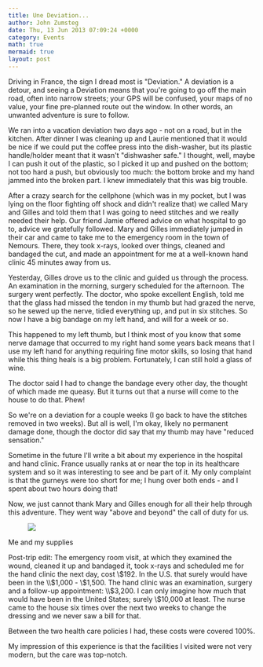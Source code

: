 ```yaml
---
title: Une Deviation...
author: John Zumsteg
date: Thu, 13 Jun 2013 07:09:24 +0000
category: Events
math: true
mermaid: true
layout: post
---
```

Driving in France, the sign I dread most is "Deviation." A deviation is a detour, and seeing a Deviation means that you're going to go off the main road, often into narrow streets; your GPS will be confused, your maps of no value, your fine pre-planned route out the window. In other words, an unwanted adventure is sure to follow.

We ran into a vacation deviation two days ago - not on a road, but in the kitchen. After dinner I was cleaning up and Laurie mentioned that it would be nice if we could put the coffee press into the dish-washer, but its plastic handle/holder meant that it wasn't "dishwasher safe." I thought, well, maybe I can push it out of the plastic, so I picked it up and pushed on the bottom; not too hard a push, but obviously too much: the bottom broke and my hand jammed into the broken part. I knew immediately that this was big trouble.

After a crazy search for the cellphone (which was in my pocket, but I was lying on the floor fighting off shock and didn't realize that) we called Mary and Gilles and told them that I was going to need stitches and we really needed their help. Our friend Jamie offered advice on what hospital to go to, advice we gratefully followed. Mary and Gilles immediately jumped in their car and came to take me to the emergency room in the town of Nemours. There, they took x-rays, looked over things, cleaned and bandaged the cut, and made an appointment for me at a well-known hand clinic 45 minutes away from us. 

Yesterday, Gilles drove us to the clinic and guided us through the process. An examination in the morning, surgery scheduled for the afternoon. The surgery went perfectly. The doctor, who spoke excellent English, told me that the glass had missed the tendon in my thumb but had grazed the nerve, so he sewed up the nerve, tidied everything up, and put in six stitches. So now I have a big bandage on my left hand, and will for a week or so.

This happened to my left thumb, but I think most of you know that some nerve damage that occurred to my right hand some years back means that I use my left hand for anything requiring fine motor skills, so losing that hand while this thing heals is a big problem. Fortunately, I can still hold a glass of wine.

The doctor said I had to change the bandage every other day, the thought of which made me queasy. But it turns out that a nurse will come to the house to do that. Phew!

So we're on a deviation for a couple weeks (I go back to have the stitches removed in two weeks). But all is well, I'm okay, likely no permanent damage done, though the doctor did say that my thumb may have "reduced sensation." 

Sometime in the future I'll write a bit about my experience in the hospital and hand clinic. France usually ranks at or near the top in its healthcare system and so it was interesting to see and be part of it. My only complaint is that the gurneys were too short for me; I hung over both ends - and I spent about two hours doing that!

Now, we just cannot thank Mary and Gilles enough for all their help through this adventure. They went way "above and beyond" the call of duty for us.<br>
<figure>
	<img src="{{site.url}}/assets/images/2013/06/Medical-01.jpg"/>
	<figcaption></figcaption>
</figure>


Me and my supplies

Post-trip edit: The emergency room visit, at which they examined the wound, cleaned it up and bandaged it, took x-rays and scheduled me for the hand clinic the next day, cost \\$192. In the U.S. that surely would have been in the \\$1,000 - \\$1,500. The hand clinic was an examination, surgery and a follow-up appointment: \\$3,200. I can only imagine how much that would have been in the United States; surely \\$10,000 at least. The nurse came to the house six times over the next two weeks to change the dressing and we never saw a bill for that.

Between the two health care policies I had, these costs were covered 100%.

My impression of this experience is that the facilities I visited were not very modern, but the care was top-notch.


